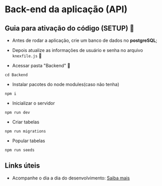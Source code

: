 # Back-end da aplicação (API)


## Guia para ativação do código (SETUP) :pushpin:


- Antes de rodar a aplicação, crie um banco de dados no **postgreSQL**;

- Depois atualize as informações de usuário e senha no arquivo `knexfile.js` :page_facing_up:

- Acessar pasta "Backend" :open_file_folder:

```node
cd Backend
```

- Instalar pacotes do node modules(caso não tenha)

```node
npm i
```

- Inicializar o servidor

```node
npm run dev
```

- Criar tabelas

```node
npm run migrations
```

- Popular tabelas 

```node
npm run seeds
```

## Links úteis 

- Acompanhe o dia a dia do desenvolvimento: [Saiba mais](./Logbook)
